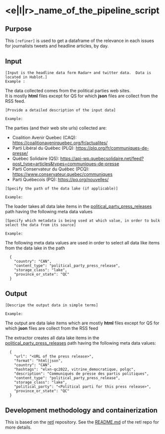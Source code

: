 # <e|l|r>_name_of_the_pipeline_script

## Purpose
This `[refiner]` is used to get a dataframe of the relevance in each issues for journalists tweets and headline articles, by day.  

 

## Input
```
[Input is the headline data form Radar+ and twitter data.  Data is located in Hublot.] 
Example : 
```

The data collected comes from the political parties web sites.  
It is mostly **html** files except for QS for which **json** files are collect from the RSS feed.

```
[Provide a detailed description of the input data]

Example:
```

  The parties (and their web site urls) collected are:
  * Coalition Avenir Quebec (CAQ): https://coalitionavenirquebec.org/fr/actualites/
  * Parti Libéral du Québec (PLQ): https://plq.org/fr/communiques-de-presse/
  * Québec Solidaire (QS): https://api-wp.quebecsolidaire.net/feed?post_type=articles&types=communiques-de-presse
  * Parti Conservateur du Québec (PCQ): https://www.conservateur.quebec/communiques
  * Parti Québecois (PQ): https://pq.org/nouvelles/

```
[Specify the path of the data lake (if applicable)]

Example:
```

  The loader takes all data lake items in the [political_party_press_releases](https://clhub.clessn.cloud/admin/core/lake/?path=political_party_press_releases) path having the following meta data values

```
[Specify which metadata is being used at which value, in order to bulk select the data from its source]

Example:
```

The following meta data values are used in order to select all data like items from the data lake in the path 
```
  {
    "country": "CAN",
    "content_type": "political_party_press_release",
    "storage_class": "lake",
    "province_or_state": "QC"
  }
```

## Output
```
[Descripe the output data in simple terms]

Example:
```

The output are data lake items which are mostly **html** files except for QS for which **json** files are collect from the RSS feed

The extractor creates all data lake items in the [political_party_press_releases](https://clhub.clessn.cloud/admin/core/lake/?path=political_party_press_releases) path having the following meta data values:
```
  {
    "url": "<URL of the press release>",
    "format": "html|json",
    "country": "CAN",
    "hashtags": "elxn-qc2022, vitrine_democratique, polqc",
    "description": "Communiqués de presse des partis politiques",
    "content_type": "political_party_press_release",
    "storage_class": "lake",
    "political_party": "<Political parti for this press release>",
    "province_or_state": "QC"
  }
```

## Development methodology and containerization
This is based on the [retl](https://github.com/clessn/retl) repository.
See the [README.md](https://github.com/clessn/retl/blob/master/README.md) of the retl repo for more details.
